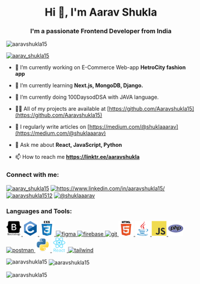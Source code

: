 <h1 align="center">Hi 👋, I'm Aarav Shukla</h1>
<h3 align="center">I'm a passionate Frontend Developer from India</h3>

<p align="left"> <img src="https://komarev.com/ghpvc/?username=aaravshukla15&label=Profile%20views&color=0e75b6&style=flat" alt="aaravshukla15" /> </p>

<p align="left"> <a href="https://twitter.com/aarav_shukla15" target="blank"><img src="https://img.shields.io/twitter/follow/aarav_shukla15?logo=twitter&style=for-the-badge" alt="aarav_shukla15" /></a> </p>

- 🔭 I’m currently working on E-Commerce Web-app **HetroCity fashion app**

- 🌱 I’m currently learning **Next.js, MongoDB, Django.**

- 🔭 I’m currently doing 100DaysodDSA with JAVA language.
- 👨‍💻 All of my projects are available at [https://github.com/Aaravshukla15](https://github.com/Aaravshukla15)

- 📝 I regularly write articles on [https://medium.com/@shuklaaarav](https://medium.com/@shuklaaarav)

- 💬 Ask me about **React, JavaScript, Python**

- 📫 How to reach me **https://linktr.ee/aaravshukla**

<h3 align="left">Connect with me:</h3>
<p align="left">
<a href="https://twitter.com/aarav_shukla15" target="blank"><img align="center" src="https://raw.githubusercontent.com/rahuldkjain/github-profile-readme-generator/master/src/images/icons/Social/twitter.svg" alt="aarav_shukla15" height="30" width="40" /></a>
<a href="https://linkedin.com/in/https://www.linkedin.com/in/aaravshukla15/" target="blank"><img align="center" src="https://raw.githubusercontent.com/rahuldkjain/github-profile-readme-generator/master/src/images/icons/Social/linked-in-alt.svg" alt="https://www.linkedin.com/in/aaravshukla15/" height="30" width="40" /></a>
<a href="https://instagram.com/aaravshukla1512" target="blank"><img align="center" src="https://raw.githubusercontent.com/rahuldkjain/github-profile-readme-generator/master/src/images/icons/Social/instagram.svg" alt="aaravshukla1512" height="30" width="40" /></a>
<a href="https://medium.com/@shuklaaarav" target="blank"><img align="center" src="https://raw.githubusercontent.com/rahuldkjain/github-profile-readme-generator/master/src/images/icons/Social/medium.svg" alt="@shuklaaarav" height="30" width="40" /></a>
</p>

<h3 align="left">Languages and Tools:</h3>
<p align="left"> <a href="https://getbootstrap.com" target="_blank" rel="noreferrer"> <img src="https://raw.githubusercontent.com/devicons/devicon/master/icons/bootstrap/bootstrap-plain-wordmark.svg" alt="bootstrap" width="40" height="40"/> </a> <a href="https://www.cprogramming.com/" target="_blank" rel="noreferrer"> <img src="https://raw.githubusercontent.com/devicons/devicon/master/icons/c/c-original.svg" alt="c" width="40" height="40"/> </a> <a href="https://www.w3schools.com/css/" target="_blank" rel="noreferrer"> <img src="https://raw.githubusercontent.com/devicons/devicon/master/icons/css3/css3-original-wordmark.svg" alt="css3" width="40" height="40"/> </a> <a href="https://www.figma.com/" target="_blank" rel="noreferrer"> <img src="https://www.vectorlogo.zone/logos/figma/figma-icon.svg" alt="figma" width="40" height="40"/> </a> <a href="https://firebase.google.com/" target="_blank" rel="noreferrer"> <img src="https://www.vectorlogo.zone/logos/firebase/firebase-icon.svg" alt="firebase" width="40" height="40"/> </a> <a href="https://git-scm.com/" target="_blank" rel="noreferrer"> <img src="https://www.vectorlogo.zone/logos/git-scm/git-scm-icon.svg" alt="git" width="40" height="40"/> </a> <a href="https://www.w3.org/html/" target="_blank" rel="noreferrer"> <img src="https://raw.githubusercontent.com/devicons/devicon/master/icons/html5/html5-original-wordmark.svg" alt="html5" width="40" height="40"/> </a> <a href="https://www.java.com" target="_blank" rel="noreferrer"> <img src="https://raw.githubusercontent.com/devicons/devicon/master/icons/java/java-original.svg" alt="java" width="40" height="40"/> </a> <a href="https://developer.mozilla.org/en-US/docs/Web/JavaScript" target="_blank" rel="noreferrer"> <img src="https://raw.githubusercontent.com/devicons/devicon/master/icons/javascript/javascript-original.svg" alt="javascript" width="40" height="40"/> </a> <a href="https://www.php.net" target="_blank" rel="noreferrer"> <img src="https://raw.githubusercontent.com/devicons/devicon/master/icons/php/php-original.svg" alt="php" width="40" height="40"/> </a> <a href="https://postman.com" target="_blank" rel="noreferrer"> <img src="https://www.vectorlogo.zone/logos/getpostman/getpostman-icon.svg" alt="postman" width="40" height="40"/> </a> <a href="https://www.python.org" target="_blank" rel="noreferrer"> <img src="https://raw.githubusercontent.com/devicons/devicon/master/icons/python/python-original.svg" alt="python" width="40" height="40"/> </a> <a href="https://reactjs.org/" target="_blank" rel="noreferrer"> <img src="https://raw.githubusercontent.com/devicons/devicon/master/icons/react/react-original-wordmark.svg" alt="react" width="40" height="40"/> </a> <a href="https://tailwindcss.com/" target="_blank" rel="noreferrer"> <img src="https://www.vectorlogo.zone/logos/tailwindcss/tailwindcss-icon.svg" alt="tailwind" width="40" height="40"/> </a> </p>

<p><img align="left" src="https://github-readme-stats.vercel.app/api/top-langs?username=aaravshukla15&show_icons=true&locale=en&layout=compact" alt="aaravshukla15" /></p>

<p>&nbsp;<img align="center" src="https://github-readme-stats.vercel.app/api?username=aaravshukla15&show_icons=true&locale=en" alt="aaravshukla15" /></p>

<p><img align="center" src="https://github-readme-streak-stats.herokuapp.com/?user=aaravshukla15&" alt="aaravshukla15" /></p>


<!---
Aaravshukla15/Aaravshukla15 is a ✨ special ✨ repository because its `README.md` (this file) appears on your GitHub profile.
You can click the Preview link to take a look at your changes.
--->
